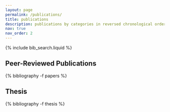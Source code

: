 ```yaml
---
layout: page
permalink: /publications/
title: publications
description: publications by categories in reversed chronological order. generated by jekyll-scholar.
nav: true
nav_order: 2
---
```


<!-- _pages/publications.md -->

<!-- Bibsearch Feature -->

{% include bib_search.liquid %}

<div class="publications">

  <h2>Peer-Reviewed Publications</h2>
  {% bibliography -f papers %}

  <h2>Thesis</h2>
  {% bibliography -f thesis %}

</div>